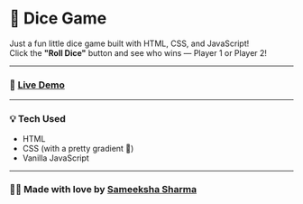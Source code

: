 # 🎲 Dice Game

Just a fun little dice game built with HTML, CSS, and JavaScript!  
Click the **"Roll Dice"** button and see who wins — Player 1 or Player 2!

---

### 🔗 [Live Demo](https://sameekshacodes.github.io/DiceGame/)

---

### 💡 Tech Used
- HTML
- CSS (with a pretty gradient 🌈)
- Vanilla JavaScript

---

### 🙋‍♀️ Made with love by [Sameeksha Sharma](https://github.com/your-username)

